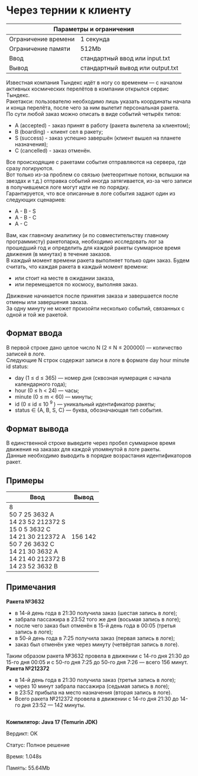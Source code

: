<!DOCTYPE html>
  <head>
      <h1> Через тернии к клиенту </h1>
  </head>
  <body>
		<table>
    	<thead>
				<tr>
					<th colspan="2"> Параметры и ограничения </th>
				</tr>
    	</thead>
    	<tbody>
				<tr>
					<td> Ограничение времени </td>
					<td> 1 секунда </td>
        </tr>
				<tr>
					<td> Ограничение памяти </td>
					<td> 512Mb </td>
        </tr>
				<tr>
					<td> Ввод </td>
					<td> стандартный ввод или input.txt </td>
        </tr>
				<tr>
					<td> Вывод </td>
					<td> стандартный вывод или output.txt </td>
        </tr>
    	</tbody>
		</table>
  	<p> 
			Известная компания Тындекс идёт в ногу со временем — с началом активных космических перелётов в компании открылся сервис Тындекс. <br>
  		Ракетакси: пользователю необходимо лишь указать координаты начала и конца перелёта, после чего за ним вылетит персональная ракета. <br>
  		По сути любой заказ можно описать в виде событий четырёх типов: <br>
  		<ul>
    		<li> A (accepted) - заказ принят в работу (ракета вылетела за клиентом); </li>
    		<li> B (boarding) - клиент сел в ракету; </li>
    		<li> S (success) - заказ успешно завершён (клиент вышел на планете назначения); </li>
    		<li> C (cancelled) - заказ отменён. </li>
  		</ul> 
  		Все происходящие с ракетами события отправляются на сервера, где сразу логируются. <br>
  		Вот только из-за проблем со связью (метеоритные потоки, вспышки на звездах и т.д.) отправка событий иногда затягивается, из-за чего записи в получившемся логе могут идти не по порядку. <br>
  		Гарантируется, что все описанные в логе события задают один из следующих сценариев: <br>
  		<ul>
    		<li> A - B - S </li>
    		<li> A - B - C </li>
    		<li> A - C </li>
  		</ul>
  		Вам, как главному аналитику (и по совместительству главному программисту) ракетопарка, необходимо исследовать лог за прошедший год и определить для каждой ракеты суммарное время движения (в минутах) в течение заказов. <br>
  		В каждый момент времени ракета выполняет только один заказ. Будем считать, что каждая ракета в каждый момент времени: <br>
  		<ul>
		    <li> или стоит на месте в ожидании заказа, </li>
		    <li> или перемещается по космосу, выполняя заказ. </li>
		  </ul>
  		Движение начинается после принятия заказа и завершается после отмены или завершения заказа. <br> 
  		За одну минуту не может произойти несколько событий, связанных с одной и той же ракетой. <br>
		</p>
 		<h2> Формат ввода </h2>
 		<p> 
			В первой строке дано целое число N (2 ≤ N ≤ 200000)  — количество записей в логе. <br>
  		Следующие N строк содержат записи в логе в формате day hour minute id status: <br>
  		<ul>
    		<li> day (1 ≤ d ≤ 365) — номер дня (сквозная нумерация с начала календарного года); </li>
    		<li> hour (0 ≤ h < 24) — часы; </li>
    		<li> minute (0 ≤ m < 60) — минуты; </li>
    		<li> id (0 ≤ id ≤ 10 <sup> 9 </sup>) — уникальный идентификатор ракеты; </li>
    		<li> status ∈ {A, B, S, C} — буква, обозначающая тип события. </li>
  		</ul>
  	</p>
  	<h2> Формат вывода </h2>
		<p> 
			В единственной строке выведите через пробел суммарное время движения на заказах для каждой упомянутой в логе ракеты. <br>
    	Данные необходимо выводить в порядке возрастания идентификаторов ракет.
		</p>
		<h2> Примеры </h2>
		<table>
   		<thead>
				<tr>
					<th> Ввод </th> <th> Вывод </th>
				</tr>
   		</thead>
   		<tbody>
				<tr>
					<td> 8 <br>
          	   50 7 25 3632 A <br>
            	 14 23 52 212372 S <br>
             	 15 0 5 3632 C <br>
          	   14 21 30 212372 A <br>
          	   50 7 26 3632 C <br>
          	   14 21 30 3632 A <br>
          	   14 21 40 212372 B <br>
          	   14 23 52 3632 B </td>
					<td> 156 142 </td>
      	</tr>
    	</tbody>
		</table>
  	<h2> Примечания </h2>
  	<p>
			<b> Ракета №3632 </b>
  		<ul>
    		<li> в 14-й день года в 21:30 получила заказ (шестая запись в логе); </li>
      	<li> забрала пассажира в 23:52 того же дня (восьмая запись в логе); </li>
      	<li> после чего заказ был отменён в 15-й день года в 00:05 (третья запись в логе); </li>
      	<li> в 50-й день года в 7:25 получила заказ (первая запись в логе); </li>
      	<li> заказ был отменён уже через минуту (четвёртая запись в логе). </li>
    	</ul>
   		Таким образом ракета №3632 провела в движении с 14-го дня 21:30 до 15-го дня 00:05 и с 50-го дня 7:25 до 50-го дня 7:26 — всего 156 минут. <br>
    	<b> Ракета №212372 </b>
    	<ul>
      	<li> в 14-й день года в 21:30 получила заказ (третья запись в логе); </li>
      	<li> через 10 минут забрала пассажира (седьмая запись в логе); </li>
      	<li> в 23:52 прибыла на место назначения (вторая запись в логе). </li>
      	<li> Всего ракета №212372 провела в движении с 14-го дня 21:30 до 14-го дня 23:52 — 142 минуты. </li>
    	</ul>
  	</p>
		<h2> </h2>
		<p><b> 
			Компилятор: Java 17 (Temurin JDK) </b></p>
			Вердикт: OK </b></p>
			Статус: Полное решение </b></p>
			Время: 1.048s </b></p>
			Память: 55.64Mb
		</b></p>
	</body>
</html>	